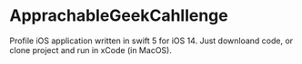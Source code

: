 # ApprachableGeekCahllenge
Profile iOS application written in swift 5 for iOS 14. Just downloand code, or clone project and run in xCode (in MacOS).
